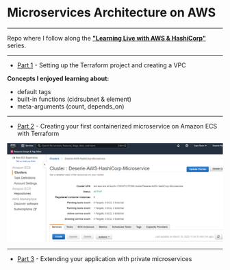 # Microservices Architecture on AWS

---

Repo where I follow along the [**"Learning Live with AWS & HashiCorp"**](https://www.youtube.com/playlist?list=PL81sUbsFNc5bYnjraNpivm1XxR3WNM_Kd) series.

---

- [Part 1](https://github.com/hashicorp/microservices-architecture-on-aws/tree/part-1) - Setting up the Terraform project and creating a VPC

**Concepts I enjoyed learning about:**

- default tags
- built-in functions (cidrsubnet & element)
- meta-arguments (count, depends_on)

---

- [Part 2](https://github.com/hashicorp/microservices-architecture-on-aws/tree/part-2) - Creating your first containerized microservice on Amazon ECS with Terraform

![](/images/ecs.png)

---

- [Part 3](https://github.com/hashicorp/microservices-architecture-on-aws/tree/part-3) - Extending your application with private microservices
